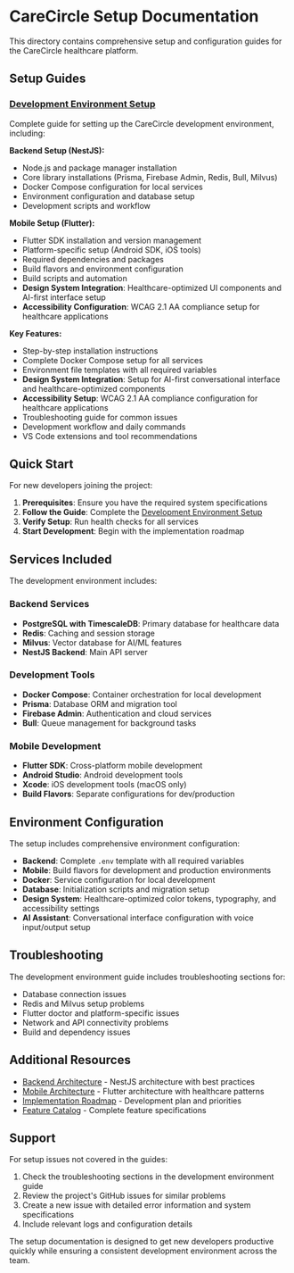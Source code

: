 # CareCircle Setup Documentation

This directory contains comprehensive setup and configuration guides for the CareCircle healthcare platform.

## Setup Guides

### [Development Environment Setup](./development-environment.md)
Complete guide for setting up the CareCircle development environment, including:

**Backend Setup (NestJS):**
- Node.js and package manager installation
- Core library installations (Prisma, Firebase Admin, Redis, Bull, Milvus)
- Docker Compose configuration for local services
- Environment configuration and database setup
- Development scripts and workflow

**Mobile Setup (Flutter):**
- Flutter SDK installation and version management
- Platform-specific setup (Android SDK, iOS tools)
- Required dependencies and packages
- Build flavors and environment configuration
- Build scripts and automation
- **Design System Integration**: Healthcare-optimized UI components and AI-first interface setup
- **Accessibility Configuration**: WCAG 2.1 AA compliance setup for healthcare applications

**Key Features:**
- Step-by-step installation instructions
- Complete Docker Compose setup for all services
- Environment file templates with all required variables
- **Design System Integration**: Setup for AI-first conversational interface and healthcare-optimized components
- **Accessibility Setup**: WCAG 2.1 AA compliance configuration for healthcare applications
- Troubleshooting guide for common issues
- Development workflow and daily commands
- VS Code extensions and tool recommendations

## Quick Start

For new developers joining the project:

1. **Prerequisites**: Ensure you have the required system specifications
2. **Follow the Guide**: Complete the [Development Environment Setup](./development-environment.md)
3. **Verify Setup**: Run health checks for all services
4. **Start Development**: Begin with the implementation roadmap

## Services Included

The development environment includes:

### Backend Services
- **PostgreSQL with TimescaleDB**: Primary database for healthcare data
- **Redis**: Caching and session storage
- **Milvus**: Vector database for AI/ML features
- **NestJS Backend**: Main API server

### Development Tools
- **Docker Compose**: Container orchestration for local development
- **Prisma**: Database ORM and migration tool
- **Firebase Admin**: Authentication and cloud services
- **Bull**: Queue management for background tasks

### Mobile Development
- **Flutter SDK**: Cross-platform mobile development
- **Android Studio**: Android development tools
- **Xcode**: iOS development tools (macOS only)
- **Build Flavors**: Separate configurations for dev/production

## Environment Configuration

The setup includes comprehensive environment configuration:

- **Backend**: Complete `.env` template with all required variables
- **Mobile**: Build flavors for development and production environments
- **Docker**: Service configuration for local development
- **Database**: Initialization scripts and migration setup
- **Design System**: Healthcare-optimized color tokens, typography, and accessibility settings
- **AI Assistant**: Conversational interface configuration with voice input/output setup

## Troubleshooting

The development environment guide includes troubleshooting sections for:

- Database connection issues
- Redis and Milvus setup problems
- Flutter doctor and platform-specific issues
- Network and API connectivity problems
- Build and dependency issues

## Additional Resources

- [Backend Architecture](../architecture/backend-architecture.md) - NestJS architecture with best practices
- [Mobile Architecture](../architecture/mobile-architecture.md) - Flutter architecture with healthcare patterns
- [Implementation Roadmap](../planning/implementation-roadmap.md) - Development plan and priorities
- [Feature Catalog](../features/feature-catalog.md) - Complete feature specifications

## Support

For setup issues not covered in the guides:

1. Check the troubleshooting sections in the development environment guide
2. Review the project's GitHub issues for similar problems
3. Create a new issue with detailed error information and system specifications
4. Include relevant logs and configuration details

The setup documentation is designed to get new developers productive quickly while ensuring a consistent development environment across the team.
